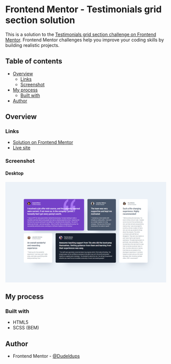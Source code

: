 # Frontend Mentor - Testimonials grid section solution

This is a solution to the [Testimonials grid section challenge on Frontend Mentor](https://www.frontendmentor.io/challenges/testimonials-grid-section-Nnw6J7Un7). Frontend Mentor challenges help you improve your coding skills by building realistic projects.

## Table of contents

- [Overview](#overview)
  - [Links](#links)
  - [Screenshot](#screenshot)
- [My process](#my-process)
  - [Built with](#built-with)
- [Author](#author)

## Overview

### Links

- [Solution on Frontend Mentor](https://www.frontendmentor.io/solutions/scss-testimonials-grid-E1ZeeBO591)
- [Live site](https://dudeldups.github.io/FM-testimonials-grid-section/)

### Screenshot

#### Desktop

![Solution](https://github.com/Dudeldups/FM-testimonials-grid-section/blob/main/screenshots/solution-desktop.png)

## My process

### Built with

- HTML5
- SCSS (BEM)

## Author

- Frontend Mentor - [@Dudeldups](https://www.frontendmentor.io/profile/Dudeldups)
